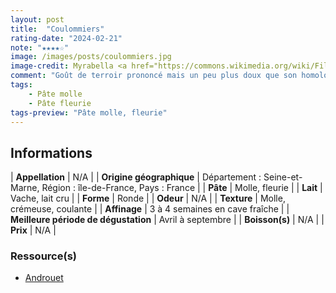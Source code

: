 ```yaml
---
layout: post
title:  "Coulommiers"
rating-date: "2024-02-21"
note: "★★★★☆"
image: /images/posts/coulommiers.jpg
image-credit: Myrabella <a href="https://commons.wikimedia.org/wiki/File:Coulommiers_lait_cru.jpg" title="Main Page">Wikimedia Commons</a>
comment: "Goût de terroir prononcé mais un peu plus doux que son homologue le Camembert de Normandie."
tags:
    - Pâte molle
    - Pâte fleurie
tags-preview: "Pâte molle, fleurie"
---
```


## Informations

| **Appellation** | N/A |
| **Origine géographique** | Département : Seine-et-Marne, Région : île-de-France, Pays : France   |
| **Pâte** | Molle, fleurie |
| **Lait** | Vache, lait cru |
| **Forme** | Ronde |
| **Odeur** | N/A |
| **Texture** | Molle, crémeuse, coulante |
| **Affinage** | 3 à 4 semaines en cave fraîche |
| **Meilleure période de dégustation** | Avril à septembre |
| **Boisson(s)** | N/A |
| **Prix** | N/A |

### Ressource(s)
* [Androuet](http://androuet.com/Coulommiers-112.html)

